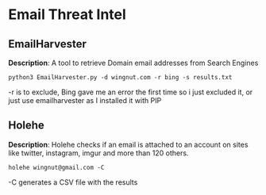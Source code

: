 # Email Threat Intel

## EmailHarvester


**Description**: A tool to retrieve Domain email addresses from Search Engines
```
python3 EmailHarvester.py -d wingnut.com -r bing -s results.txt
```

-r is to exclude, Bing gave me an error the first time so i just excluded it, or just use emailharvester as I installed it with PIP


## Holehe

**Description**: Holehe checks if an email is attached to an account on sites like twitter, instagram, imgur and more than 120 others.
```
holehe wingnut@gmail.com -C
```

-C generates a CSV file with the results


